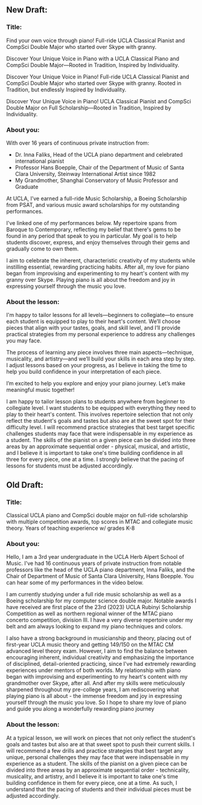 ## New Draft:
### Title:
Find your own voice through piano! Full-ride UCLA Classical Pianist and CompSci Double Major who started over Skype with granny. 

Discover Your Unique Voice in Piano with a UCLA Classical Piano and CompSci Double Major—Rooted in Tradition, Inspired by Individuality. 

Discover Your Unique Voice in Piano! Full-ride UCLA Classical Pianist and CompSci Double Major who started over Skype with granny. Rooted in Tradition, but endlessly Inspired by Individuality.

Discover Your Unique Voice in Piano! UCLA Classical Pianist and CompSci Double Major on Full Scholarship—Rooted in Tradition, Inspired by Individuality.
### About you:
With over 16 years of continuous private instruction from:
- Dr. Inna Faliks, Head of the UCLA piano department and celebrated international pianist
- Professor Hans Boepple, Chair of the Department of Music of Santa Clara University, Steinway International Artist since 1982
- My Grandmother, Shanghai Conservatory of Music Professor and Graduate

At UCLA, I’ve earned a full-ride Music Scholarship, a Boeing Scholarship from PSAT, and various music award scholarships for my outstanding performances.

I've linked one of my performances below. My repertoire spans from Baroque to Contemporary, reflecting my belief that there's gems to be found in any period that speak to you in particular. My goal is to help students discover, express, and enjoy themselves through their gems and gradually come to own them.

I aim to celebrate the inherent, characteristic creativity of my students while instilling essential, rewarding practicing habits. After all, my love for piano began from improvising and experimenting to my heart's content with my granny over Skype. Playing piano is all about the freedom and joy in expressing yourself through the music you love. 

### About the lesson:

I'm happy to tailor lessons for all levels—beginners to collegiate—to ensure each student is equipped to play to their heart's content. We’ll choose pieces that align with your tastes, goals, and skill level, and I’ll provide practical strategies from my personal experience to address any challenges you may face.

The process of learning any piece involves three main aspects—technique, musicality, and artistry—and we’ll build your skills in each area step by step. I adjust lessons based on your progress, as I believe in taking the time to help you build confidence in your interpretation of each piece. 

I’m excited to help you explore and enjoy your piano journey. Let’s make meaningful music together!


I am happy to tailor lesson plans to students anywhere from beginner to collegiate level. I want students to be equipped with everything they need to play to their heart's content. This involves repertoire selection that not only reflect the student's goals and tastes but also are at the sweet spot for their difficulty level. I will recommend practice strategies that best target  specific challenges students may face that were indispensable in my experience as a student. 
The skills of the pianist on a given piece can be divided into three areas by an approximate sequential order - physical, musical, and artistic, and I believe it is important to take one's time building confidence in all three for every piece, one at a time. I strongly believe that the pacing of lessons for students must be adjusted accordingly.

## Old Draft:
### Title:
Classical UCLA piano and CompSci double major on full-ride scholarship with multiple competition awards, top scores in MTAC and collegiate music theory. Years of teaching experience w/ grades K-8

### About you:
Hello, I am a 3rd year undergraduate in the UCLA Herb Alpert School of Music. I've had 16 continuous years of private instruction from notable professors like the head of the UCLA piano department, Inna Faliks, and the Chair of Department of Music of Santa Clara University, Hans Boepple. You can hear some of my performances in the video below.  
  
I am currently studying under a full ride music scholarship as well as a Boeing scholarship for my computer science double major. Notable awards I have received are first place of the 23rd (2023) UCLA Rubinyi Scholarship Competition as well as northern regional winner of the MTAC piano concerto competition, division III. I have a very diverse repertoire under my belt and am always looking to expand my piano techniques and colors.  
  
I also have a strong background in musicianship and theory, placing out of first-year UCLA music theory and getting 149/150 on the MTAC CM advanced level theory exam. However, I aim to find the balance between encouraging inherent, individual creativity and emphasizing the importance of disciplined, detail-oriented practicing, since I've had extremely rewarding experiences under mentors of both worlds. My relationship with piano began with improvising and experimenting to my heart's content with my grandmother over Skype, after all. And after my skills were meticulously sharpened throughout my pre-college years, I am rediscovering what playing piano is all about - the immense freedom and joy in expressing yourself through the music you love. So I hope to share my love of piano and guide you along a wonderfully rewarding piano journey

### About the lesson:
At a typical lesson, we will work on pieces that not only reflect the student's goals and tastes but also are at that sweet spot to push their current skills. I will recommend a few drills and practice strategies that best target any unique, personal challenges they may face that were indispensable in my experience as a student. The skills of the pianist on a given piece can be divided into three areas by an approximate sequential order - technicality, musicality, and artistry, and I believe it is important to take one's time building confidence in them for every piece, one at a time. As such, I understand that the pacing of students and their individual pieces must be adjusted accordingly.
